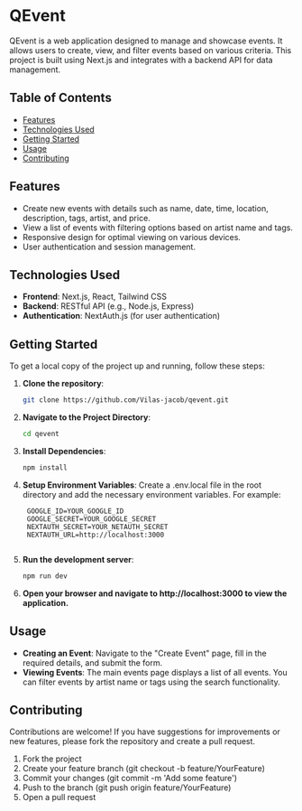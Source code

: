 # QEvent

QEvent is a web application designed to manage and showcase events. It allows users to create, view, and filter events based on various criteria. This project is built using Next.js and integrates with a backend API for data management.

## Table of Contents

- [Features](#features)
- [Technologies Used](#technologies-used)
- [Getting Started](#getting-started)
- [Usage](#usage)
- [Contributing](#contributing)

## Features

- Create new events with details such as name, date, time, location, description, tags, artist, and price.
- View a list of events with filtering options based on artist name and tags.
- Responsive design for optimal viewing on various devices.
- User authentication and session management.

## Technologies Used

- **Frontend**: Next.js, React, Tailwind CSS
- **Backend**: RESTful API (e.g., Node.js, Express)
- **Authentication**: NextAuth.js (for user authentication)

## Getting Started

To get a local copy of the project up and running, follow these steps:

1. **Clone the repository**:
   ```bash
   git clone https://github.com/Vilas-jacob/qevent.git

2. **Navigate to the Project Directory**:
   ```bash
   cd qevent

3. **Install Dependencies**:
    ```bash
    npm install
    
4. **Setup Environment Variables**:
    Create a .env.local file in the root directory and add the necessary environment variables. For example:
   ```Code
    GOOGLE_ID=YOUR_GOOGLE_ID
    GOOGLE_SECRET=YOUR_GOOGLE_SECRET
    NEXTAUTH_SECRET=YOUR_NETAUTH_SECRET
    NEXTAUTH_URL=http://localhost:3000
    
6. **Run the development server**:
    ```bash
    npm run dev
    
7. **Open your browser and navigate to http://localhost:3000 to view the application.**


## Usage

- **Creating an Event**: Navigate to the "Create Event" page, fill in the required details, and submit the form.
- **Viewing Events**: The main events page displays a list of all events. You can filter events by artist name or tags using the search functionality.

## Contributing

Contributions are welcome! If you have suggestions for improvements or new features, please fork the repository and create a pull request.

1. Fork the project
2. Create your feature branch (git checkout -b feature/YourFeature)
3. Commit your changes (git commit -m 'Add some feature')
4. Push to the branch (git push origin feature/YourFeature)
5. Open a pull request



